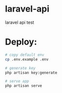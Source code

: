 # laravel-api
laravel api test

# Deploy:
```bash
# copy default env
cp .env.example .env

# generate key
php artisan key:generate

# serve app
php artisan serve

```